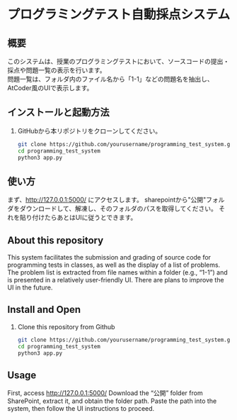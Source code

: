 # プログラミングテスト自動採点システム

## 概要
このシステムは、授業のプログラミングテストにおいて、ソースコードの提出・採点や問題一覧の表示を行います。  
問題一覧は、フォルダ内のファイル名から「1-1」などの問題名を抽出し、AtCoder風のUIで表示します。

## インストールと起動方法
1. GitHubから本リポジトリをクローンしてください。
   ```bash
   git clone https://github.com/yourusername/programming_test_system.git
   cd programming_test_system
   python3 app.py
## 使い方
まず、http://127.0.0.1:5000/
にアクセスします。
sharepointから"公開"フォルダをダウンロードして、解凍し、そのフォルダのパスを取得してください。
それを貼り付けたらあとはUIに従うとできます。

## About this repository
This system facilitates the submission and grading of source code for programming tests in classes, as well as the display of a list of problems.
The problem list is extracted from file names within a folder (e.g., “1-1”) and is presented in a relatively user-friendly UI. There are plans to improve the UI in the future.
## Install and Open
1. Clone this repository from Github
   ```bash
   git clone https://github.com/yourusername/programming_test_system.git
   cd programming_test_system
   python3 app.py
## Usage
First, access http://127.0.0.1:5000/
Download the “公開” folder from SharePoint, extract it, and obtain the folder path.
Paste the path into the system, then follow the UI instructions to proceed.
